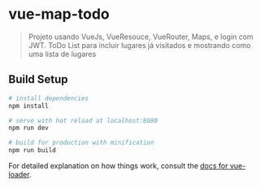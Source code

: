 # vue-map-todo

> Projeto usando VueJs, VueResouce, VueRouter, Maps, e login com JWT.
>ToDo List para incluir lugares já visitados e mostrando como uma lista de lugares

## Build Setup

``` bash
# install dependencies
npm install

# serve with hot reload at localhost:8080
npm run dev

# build for production with minification
npm run build
```

For detailed explanation on how things work, consult the [docs for vue-loader](http://vuejs.github.io/vue-loader).
